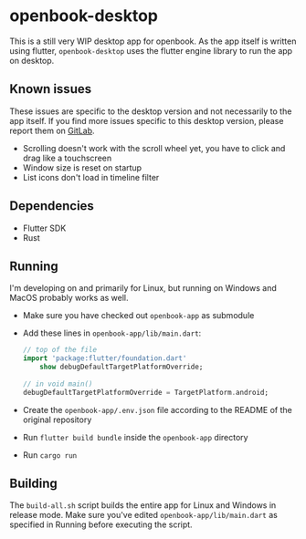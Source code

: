 # openbook-desktop

This is a still very WIP desktop app for openbook. As the app itself is written using flutter, `openbook-desktop` uses the flutter engine library to run the app on desktop.

## Known issues

These issues are specific to the desktop version and not necessarily to the app itself. If you find more issues specific to this desktop version, please report them on [GitLab](https://gitlab.com/999eagle/openbook-desktop).
 
* Scrolling doesn't work with the scroll wheel yet, you have to click and drag like a touchscreen
* Window size is reset on startup
* List icons don't load in timeline filter

## Dependencies

* Flutter SDK
* Rust

## Running

I'm developing on and primarily for Linux, but running on Windows and MacOS probably works as well.

* Make sure you have checked out `openbook-app` as submodule
* Add these lines in `openbook-app/lib/main.dart`:

	```dart
	// top of the file
	import 'package:flutter/foundation.dart'
        show debugDefaultTargetPlatformOverride;
	    
	// in void main()
    debugDefaultTargetPlatformOverride = TargetPlatform.android;
	```

* Create the `openbook-app/.env.json` file according to the README of the original repository
* Run `flutter build bundle` inside the `openbook-app` directory
* Run `cargo run`

## Building

The `build-all.sh` script builds the entire app for Linux and Windows in release mode. Make sure you've edited `openbook-app/lib/main.dart` as specified in Running before executing the script.
